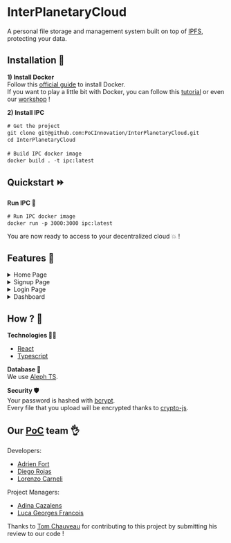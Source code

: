 # InterPlanetaryCloud
A personal file storage and management system built on top of [IPFS](https://ipfs.io/), protecting your data.

## Installation :wrench:

**1) Install Docker**  
Follow this [official guide](https://docs.docker.com/get-docker/) to install Docker.  
If you want to play a little bit with Docker, you can follow this [tutorial](https://docker-curriculum.com) or even our [workshop](https://github.com/PoCInnovation/Workshops/tree/master/software/04.Docker) !

**2) Install IPC**  
```
# Get the project
git clone git@github.com:PoCInnovation/InterPlanetaryCloud.git
cd InterPlanetaryCloud

# Build IPC docker image
docker build . -t ipc:latest
```

## Quickstart ⏩
**Run IPC :rocket:**  
```
# Run IPC docker image
docker run -p 3000:3000 ipc:latest
```
You are now ready to access to your decentralized cloud :boom: !

## Features :dizzy:

<details>
  <summary>Home Page</summary>
  
 ![Home Page](.github/assets/home.png)

</details>

<details>
  <summary>Signup Page</summary>
  
 ![Signup Page](.github/assets/signup.png)
 
</details>

<details>
  <summary>Login Page</summary>
  
 ![Login Page](.github/assets/login.png)
 
</details>

<details>
  <summary>Dashboard</summary>
  
 ![Dashboard](.github/assets/dashboard.png)
 
</details>

## How ? :thinking:

**Technologies 🧑‍💻**
+ [React](https://reactjs.org/docs/getting-started.html)
+ [Typescript](https://www.typescriptlang.org/docs/handbook/typescript-in-5-minutes.html)

**Database :file_folder:**  
We use [Aleph TS](https://github.com/PtitLuca/aleph-ts#readme).

**Security 🛡️**  
Your password is hashed with [bcrypt](https://www.npmjs.com/package/bcrypt).  
Every file that you upload will be encrypted thanks to [crypto-js](https://www.npmjs.com/package/crypto-js).

## Our [PoC](https://www.poc-innovation.fr/) team :ok_hand:
Developers:
+ [Adrien Fort](https://github.com/adrienfort)
+ [Diego Rojas](https://github.com/rojasdiegopro)
+ [Lorenzo Carneli](https://github.com/MrZalTy)

Project Managers:
+ [Adina Cazalens](https://github.com/NaadiQmmr)
+ [Luca Georges Francois](https://github.com/PtitLuca)

Thanks to [Tom Chauveau](https://github.com/TomChv) for contributing to this project by submitting his review to our code !
